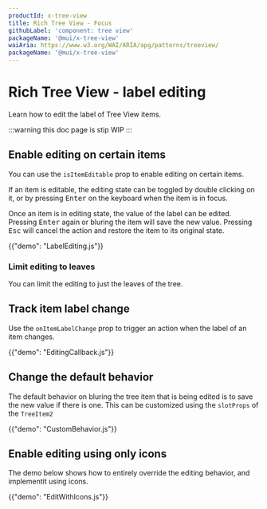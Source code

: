 ```yaml
---
productId: x-tree-view
title: Rich Tree View - Focus
githubLabel: 'component: tree view'
packageName: '@mui/x-tree-view'
waiAria: https://www.w3.org/WAI/ARIA/apg/patterns/treeview/
packageName: '@mui/x-tree-view'
---
```


# Rich Tree View - label editing

<p class="description">Learn how to edit the label of Tree View items.</p>

:::warning
this doc page is stip WIP
:::

## Enable editing on certain items

You can use the `isItemEditable` prop to enable editing on certain items.

If an item is editable, the editing state can be toggled by double clicking on it, or by pressing <kbd class="key">Enter</kbd> on the keyboard when the item is in focus.

Once an item is in editing state, the value of the label can be edited. Pressing <kbd class="key">Enter</kbd> again or bluring the item will save the new value. Pressing <kbd class="key">Esc</kbd> will cancel the action and restore the item to its original state.

{{"demo": "LabelEditing.js"}}

### Limit editing to leaves

You can limit the editing to just the leaves of the tree.

<!-- {{"demo": "EditLeaves.js"}} -->

## Track item label change

Use the `onItemLabelChange` prop to trigger an action when the label of an item changes.

{{"demo": "EditingCallback.js"}}

## Change the default behavior

The default behavior on bluring the tree item that is being edited is to save the new value if there is one. This can be customized using the `slotProps` of the `TreeItem2`

{{"demo": "CustomBehavior.js"}}

## Enable editing using only icons

The demo below shows how to entirely override the editing behavior, and implementit using icons.

{{"demo": "EditWithIcons.js"}}
